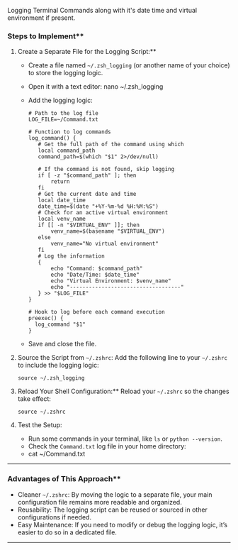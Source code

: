 Logging Terminal Commands along with it's date time and virtual environment if present.


### Steps to Implement**

1. Create a Separate File for the Logging Script:**
   - Create a file named `~/.zsh_logging` (or another name of your choice) to store the logging logic.
   - Open it with a text editor:
     nano ~/.zsh_logging

   - Add the logging logic:
     
         # Path to the log file
         LOG_FILE=~/Command.txt
     
         # Function to log commands
         log_command() {
            # Get the full path of the command using which
            local command_path
            command_path=$(which "$1" 2>/dev/null)
        
            # If the command is not found, skip logging
            if [ -z "$command_path" ]; then
                return
            fi
            # Get the current date and time
            local date_time
            date_time=$(date "+%Y-%m-%d %H:%M:%S")
            # Check for an active virtual environment
            local venv_name
            if [[ -n "$VIRTUAL_ENV" ]]; then
                venv_name=$(basename "$VIRTUAL_ENV")
            else
                venv_name="No virtual environment"
            fi
            # Log the information
            {
                echo "Command: $command_path"
                echo "Date/Time: $date_time"
                echo "Virtual Environment: $venv_name"
                echo "-----------------------------------"
            } >> "$LOG_FILE"
         }
     
         # Hook to log before each command execution
         preexec() {
           log_command "$1"
         }
     

   - Save and close the file.

2. Source the Script from `~/.zshrc`:
   Add the following line to your `~/.zshrc` to include the logging logic:

       source ~/.zsh_logging


3. Reload Your Shell Configuration:**
   Reload your `~/.zshrc` so the changes take effect:
  
       source ~/.zshrc


4. Test the Setup:
   - Run some commands in your terminal, like `ls` or `python --version`.
   - Check the `Command.txt` log file in your home directory:
   - cat ~/Command.txt

---

### Advantages of This Approach**
- Cleaner `~/.zshrc`: By moving the logic to a separate file, your main configuration file remains more readable and organized.
- Reusability: The logging script can be reused or sourced in other configurations if needed.
- Easy Maintenance: If you need to modify or debug the logging logic, it’s easier to do so in a dedicated file.

---

